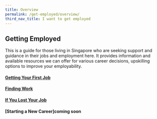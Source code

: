 ```yaml
---
title: Overview
permalink: /get-employed/overview/
third_nav_title: I want to get employed
---
```


## Getting Employed
This is a guide for those living in Singapore who are seeking support and guidance in their jobs and employment here. It provides information and available resources we can offer for various career decisions, upskilling options to improve your employability. 

#### [Getting Your First Job](/first-job/starter-pack/)
#### [Finding Work](/find-job/first-steps/)
#### 
#### [If You Lost Your Job](/lost-job/)
#### [Starting a New Career]**coming soon**
